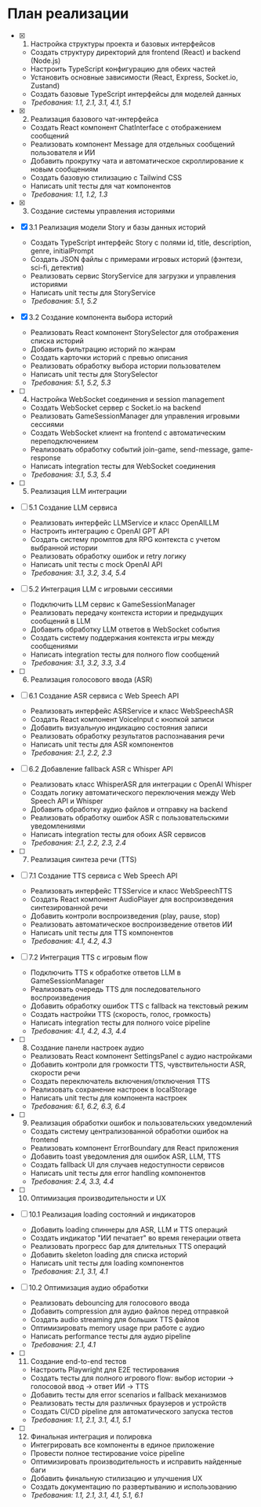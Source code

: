# План реализации

- [x] 1. Настройка структуры проекта и базовых интерфейсов
  - Создать структуру директорий для frontend (React) и backend (Node.js)
  - Настроить TypeScript конфигурацию для обеих частей
  - Установить основные зависимости (React, Express, Socket.io, Zustand)
  - Создать базовые TypeScript интерфейсы для моделей данных
  - _Требования: 1.1, 2.1, 3.1, 4.1, 5.1_

- [x] 2. Реализация базового чат-интерфейса
  - Создать React компонент ChatInterface с отображением сообщений
  - Реализовать компонент Message для отдельных сообщений пользователя и ИИ
  - Добавить прокрутку чата и автоматическое скроллирование к новым сообщениям
  - Создать базовую стилизацию с Tailwind CSS
  - Написать unit тесты для чат компонентов
  - _Требования: 1.1, 1.2, 1.3_

- [x] 3. Создание системы управления историями
- [x] 3.1 Реализация модели Story и базы данных историй
  - Создать TypeScript интерфейс Story с полями id, title, description, genre, initialPrompt
  - Создать JSON файлы с примерами игровых историй (фэнтези, sci-fi, детектив)
  - Реализовать сервис StoryService для загрузки и управления историями
  - Написать unit тесты для StoryService
  - _Требования: 5.1, 5.2_

- [x] 3.2 Создание компонента выбора историй
  - Реализовать React компонент StorySelector для отображения списка историй
  - Добавить фильтрацию историй по жанрам
  - Создать карточки историй с превью описания
  - Реализовать обработку выбора истории пользователем
  - Написать unit тесты для StorySelector
  - _Требования: 5.1, 5.2, 5.3_

- [ ] 4. Настройка WebSocket соединения и session management
  - Создать WebSocket сервер с Socket.io на backend
  - Реализовать GameSessionManager для управления игровыми сессиями
  - Создать WebSocket клиент на frontend с автоматическим переподключением
  - Реализовать обработку событий join-game, send-message, game-response
  - Написать integration тесты для WebSocket соединения
  - _Требования: 3.1, 5.3, 5.4_

- [ ] 5. Реализация LLM интеграции
- [ ] 5.1 Создание LLM сервиса
  - Реализовать интерфейс LLMService и класс OpenAILLM
  - Настроить интеграцию с OpenAI GPT API
  - Создать систему промптов для RPG контекста с учетом выбранной истории
  - Реализовать обработку ошибок и retry логику
  - Написать unit тесты с mock OpenAI API
  - _Требования: 3.1, 3.2, 3.4, 5.4_

- [ ] 5.2 Интеграция LLM с игровыми сессиями
  - Подключить LLM сервис к GameSessionManager
  - Реализовать передачу контекста истории и предыдущих сообщений в LLM
  - Добавить обработку LLM ответов в WebSocket события
  - Создать систему поддержания контекста игры между сообщениями
  - Написать integration тесты для полного flow сообщений
  - _Требования: 3.1, 3.2, 3.3, 3.4_

- [ ] 6. Реализация голосового ввода (ASR)
- [ ] 6.1 Создание ASR сервиса с Web Speech API
  - Реализовать интерфейс ASRService и класс WebSpeechASR
  - Создать React компонент VoiceInput с кнопкой записи
  - Добавить визуальную индикацию состояния записи
  - Реализовать обработку результатов распознавания речи
  - Написать unit тесты для ASR компонентов
  - _Требования: 2.1, 2.2, 2.3_

- [ ] 6.2 Добавление fallback ASR с Whisper API
  - Реализовать класс WhisperASR для интеграции с OpenAI Whisper
  - Создать логику автоматического переключения между Web Speech API и Whisper
  - Добавить обработку аудио файлов и отправку на backend
  - Реализовать обработку ошибок ASR с пользовательскими уведомлениями
  - Написать integration тесты для обоих ASR сервисов
  - _Требования: 2.1, 2.2, 2.3, 2.4_

- [ ] 7. Реализация синтеза речи (TTS)
- [ ] 7.1 Создание TTS сервиса с Web Speech API
  - Реализовать интерфейс TTSService и класс WebSpeechTTS
  - Создать React компонент AudioPlayer для воспроизведения синтезированной речи
  - Добавить контроли воспроизведения (play, pause, stop)
  - Реализовать автоматическое воспроизведение ответов ИИ
  - Написать unit тесты для TTS компонентов
  - _Требования: 4.1, 4.2, 4.3_

- [ ] 7.2 Интеграция TTS с игровым flow
  - Подключить TTS к обработке ответов LLM в GameSessionManager
  - Реализовать очередь TTS для последовательного воспроизведения
  - Добавить обработку ошибок TTS с fallback на текстовый режим
  - Создать настройки TTS (скорость, голос, громкость)
  - Написать integration тесты для полного voice pipeline
  - _Требования: 4.1, 4.2, 4.3, 4.4_

- [ ] 8. Создание панели настроек аудио
  - Реализовать React компонент SettingsPanel с аудио настройками
  - Добавить контроли для громкости TTS, чувствительности ASR, скорости речи
  - Создать переключатель включения/отключения TTS
  - Реализовать сохранение настроек в localStorage
  - Написать unit тесты для компонента настроек
  - _Требования: 6.1, 6.2, 6.3, 6.4_

- [ ] 9. Реализация обработки ошибок и пользовательских уведомлений
  - Создать систему централизованной обработки ошибок на frontend
  - Реализовать компонент ErrorBoundary для React приложения
  - Добавить toast уведомления для ошибок ASR, LLM, TTS
  - Создать fallback UI для случаев недоступности сервисов
  - Написать unit тесты для error handling компонентов
  - _Требования: 2.4, 3.3, 4.4_

- [ ] 10. Оптимизация производительности и UX
- [ ] 10.1 Реализация loading состояний и индикаторов
  - Добавить loading спиннеры для ASR, LLM и TTS операций
  - Создать индикатор "ИИ печатает" во время генерации ответа
  - Реализовать прогресс бар для длительных TTS операций
  - Добавить skeleton loading для списка историй
  - Написать unit тесты для loading компонентов
  - _Требования: 2.1, 3.1, 4.1_

- [ ] 10.2 Оптимизация аудио обработки
  - Реализовать debouncing для голосового ввода
  - Добавить compression для аудио файлов перед отправкой
  - Создать audio streaming для больших TTS файлов
  - Оптимизировать memory usage при работе с аудио
  - Написать performance тесты для аудио pipeline
  - _Требования: 2.1, 4.1_

- [ ] 11. Создание end-to-end тестов
  - Настроить Playwright для E2E тестирования
  - Создать тесты для полного игрового flow: выбор истории → голосовой ввод → ответ ИИ → TTS
  - Добавить тесты для error scenarios и fallback механизмов
  - Реализовать тесты для различных браузеров и устройств
  - Создать CI/CD pipeline для автоматического запуска тестов
  - _Требования: 1.1, 2.1, 3.1, 4.1, 5.1_

- [ ] 12. Финальная интеграция и полировка
  - Интегрировать все компоненты в единое приложение
  - Провести полное тестирование voice pipeline
  - Оптимизировать производительность и исправить найденные баги
  - Добавить финальную стилизацию и улучшения UX
  - Создать документацию по развертыванию и использованию
  - _Требования: 1.1, 2.1, 3.1, 4.1, 5.1, 6.1_